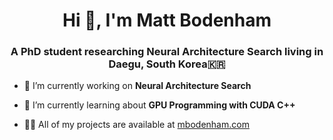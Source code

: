 <h1 align="center">Hi 👋, I'm Matt Bodenham</h1>
<h3 align="center">A PhD student researching Neural Architecture Search living in Daegu, South Korea🇰🇷</h3>

- 🔭 I’m currently working on **Neural Architecture Search**

- 🌱 I’m currently learning about **GPU Programming with CUDA C++**

- 👨‍💻 All of my projects are available at [mbodenham.com](mbodenham.com)
